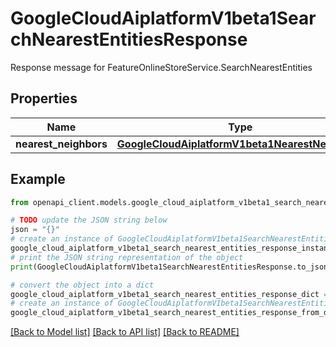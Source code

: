 # GoogleCloudAiplatformV1beta1SearchNearestEntitiesResponse

Response message for FeatureOnlineStoreService.SearchNearestEntities

## Properties

Name | Type | Description | Notes
------------ | ------------- | ------------- | -------------
**nearest_neighbors** | [**GoogleCloudAiplatformV1beta1NearestNeighbors**](GoogleCloudAiplatformV1beta1NearestNeighbors.md) |  | [optional] 

## Example

```python
from openapi_client.models.google_cloud_aiplatform_v1beta1_search_nearest_entities_response import GoogleCloudAiplatformV1beta1SearchNearestEntitiesResponse

# TODO update the JSON string below
json = "{}"
# create an instance of GoogleCloudAiplatformV1beta1SearchNearestEntitiesResponse from a JSON string
google_cloud_aiplatform_v1beta1_search_nearest_entities_response_instance = GoogleCloudAiplatformV1beta1SearchNearestEntitiesResponse.from_json(json)
# print the JSON string representation of the object
print(GoogleCloudAiplatformV1beta1SearchNearestEntitiesResponse.to_json())

# convert the object into a dict
google_cloud_aiplatform_v1beta1_search_nearest_entities_response_dict = google_cloud_aiplatform_v1beta1_search_nearest_entities_response_instance.to_dict()
# create an instance of GoogleCloudAiplatformV1beta1SearchNearestEntitiesResponse from a dict
google_cloud_aiplatform_v1beta1_search_nearest_entities_response_from_dict = GoogleCloudAiplatformV1beta1SearchNearestEntitiesResponse.from_dict(google_cloud_aiplatform_v1beta1_search_nearest_entities_response_dict)
```
[[Back to Model list]](../README.md#documentation-for-models) [[Back to API list]](../README.md#documentation-for-api-endpoints) [[Back to README]](../README.md)


